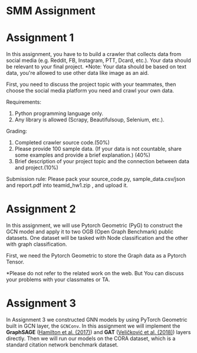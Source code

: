 # SMM Assignment

# Assignment 1

In this assignment, you have to to build a crawler that collects data from social media
(e.g. Reddit, FB, Instagram, PTT, Dcard, etc.).
Your data should be relevant to your final project.
*Note: Your data should be based on text data, you're allowed to use other data like image as an aid.

First, you need to discuss the project topic with your teammates, then choose the social media platform you need and crawl your own data.
 
Requirements:
1. Python programming language only.
2. Any library is allowed (Scrapy, Beautifulsoup, Selenium, etc.).
 
Grading:
1. Completed crawler source code.(50%)
2. Please provide 100 sample data. (If your data is not countable, share some examples and provide a brief explanation.) (40%)
3. Brief description of your project topic and the connection between data and project.(10%)
 
Submission rule:
Please pack your source_code.py, sample_data.csv/json and report.pdf into teamid_hw1.zip , and upload it.

# Assignment 2

In this assignment, we will use Pytorch Geometric (PyG) to construct the GCN model and apply it to two OGB (Open Graph Benchmark) public datasets. One dataset will be tasked with Node classification and the other with graph classification.

First, we need the Pytorch Geometric to store the Graph data as a Pytorch Tensor.

*Please do not refer to the related work on the web. But You can discuss your problems with your classmates or TA.

# Assignment 3

In Assignment 3 we constructed GNN models by using PyTorch Geometric built in GCN layer, the `GCNConv`. In this assignment we will implement the **GraphSAGE** ([Hamilton et al. (2017)](https://arxiv.org/abs/1706.02216)) and **GAT** ([Veličković et al. (2018)](https://arxiv.org/abs/1710.10903)) layers directly. Then we will run our models on the CORA dataset, which is a standard citation network benchmark dataset.